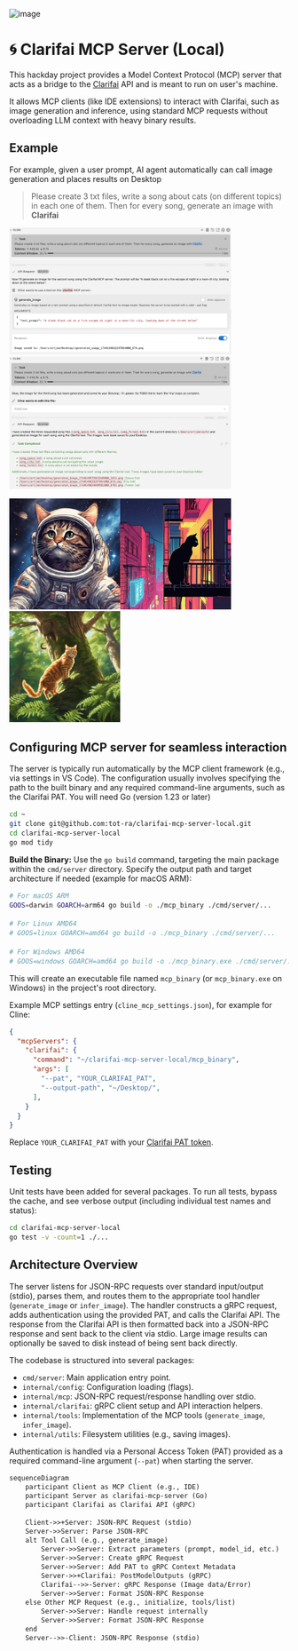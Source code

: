![image](https://github.com/user-attachments/assets/9697b203-07b2-4f74-9cb4-0bea5c886f09)

# 🌀 Clarifai MCP Server (Local)

This hackday project provides a Model Context Protocol (MCP) server that acts as a bridge to the [Clarifai](https://www.clarifai.com/) API and is meant to run on user's machine.

It allows MCP clients (like IDE extensions) to interact with Clarifai, such as image generation and inference, using standard MCP requests without overloading LLM context with heavy binary results.


## Example

For example, given a user prompt, AI agent automatically can call image generation
and places results on Desktop


> Please create 3 txt files, write a song about cats (on different topics) in each one of them. 
> Then for every song, generate an image with **Clarifai**


<img src="./docs/Screenshot 2025-04-09 at 01.02.31.png" width=400 /><img src="./docs/Screenshot 2025-04-09 at 01.02.14.png" width=400 />


[<img src="./docs/results/generated_image_1744149572853349000_3412.png" width=200 />](https://suno.com/song/3bd22d0f-3d88-4002-b1cc-ca3a3e14bf84?sh=XBiPBEm7hYz2FnBG)[<img src="./docs/results/generated_image_1744149613297854000_674.png" width=200 />](https://suno.com/song/d4f63bd4-a6cd-45f2-8bc1-0dea9ee7be01?sh=4UF4xlHkAkSbynRm)[<img src="./docs/results/generated_image_1744149654699582000_6792.png" width=200 />](https://suno.com/song/1b9bef83-ed45-466a-b118-0c5481b2b6e9?sh=V0WDqyCzRGPCr4Vh)


## Configuring MCP server for seamless interaction

The server is typically run automatically by the MCP client framework (e.g., via settings in VS Code). The configuration usually involves specifying the path to the built binary and any required command-line arguments, such as the Clarifai PAT. You will need Go (version 1.23 or later)

```bash
cd ~
git clone git@github.com:tot-ra/clarifai-mcp-server-local.git
cd clarifai-mcp-server-local
go mod tidy
```

**Build the Binary:**
Use the `go build` command, targeting the main package within the `cmd/server` directory. Specify the output path and target architecture if needed (example for macOS ARM):
```bash
# For macOS ARM
GOOS=darwin GOARCH=arm64 go build -o ./mcp_binary ./cmd/server/...

# For Linux AMD64
# GOOS=linux GOARCH=amd64 go build -o ./mcp_binary ./cmd/server/...

# For Windows AMD64
# GOOS=windows GOARCH=amd64 go build -o ./mcp_binary.exe ./cmd/server/...
```

This will create an executable file named `mcp_binary` (or `mcp_binary.exe` on Windows) in the project's root directory.


Example MCP settings entry (`cline_mcp_settings.json`), for example for Cline:

```json
{
  "mcpServers": {
    "clarifai": {
      "command": "~/clarifai-mcp-server-local/mcp_binary",
      "args": [
        "--pat", "YOUR_CLARIFAI_PAT",
        "--output-path", "~/Desktop/",
      ],
    }
  }
}
```

Replace `YOUR_CLARIFAI_PAT` with your [Clarifai PAT token](https://clarifai.com/settings/security).


## Testing

Unit tests have been added for several packages. To run all tests, bypass the cache, and see verbose output (including individual test names and status):

```bash
cd clarifai-mcp-server-local
go test -v -count=1 ./...
```


## Architecture Overview

The server listens for JSON-RPC requests over standard input/output (stdio), parses them, and routes them to the appropriate tool handler (`generate_image` or `infer_image`). The handler constructs a gRPC request, adds authentication using the provided PAT, and calls the Clarifai API. The response from the Clarifai API is then formatted back into a JSON-RPC response and sent back to the client via stdio. Large image results can optionally be saved to disk instead of being sent back directly.

The codebase is structured into several packages:
- `cmd/server`: Main application entry point.
- `internal/config`: Configuration loading (flags).
- `internal/mcp`: JSON-RPC request/response handling over stdio.
- `internal/clarifai`: gRPC client setup and API interaction helpers.
- `internal/tools`: Implementation of the MCP tools (`generate_image`, `infer_image`).
- `internal/utils`: Filesystem utilities (e.g., saving images).

Authentication is handled via a Personal Access Token (PAT) provided as a required command-line argument (`--pat`) when starting the server.

```mermaid
sequenceDiagram
    participant Client as MCP Client (e.g., IDE)
    participant Server as clarifai-mcp-server (Go)
    participant Clarifai as Clarifai API (gRPC)

    Client->>+Server: JSON-RPC Request (stdio)
    Server->>Server: Parse JSON-RPC
    alt Tool Call (e.g., generate_image)
        Server->>Server: Extract parameters (prompt, model_id, etc.)
        Server->>Server: Create gRPC Request
        Server->>Server: Add PAT to gRPC Context Metadata
        Server->>+Clarifai: PostModelOutputs (gRPC)
        Clarifai-->>-Server: gRPC Response (Image data/Error)
        Server->>Server: Format JSON-RPC Response
    else Other MCP Request (e.g., initialize, tools/list)
        Server->>Server: Handle request internally
        Server->>Server: Format JSON-RPC Response
    end
    Server-->>-Client: JSON-RPC Response (stdio)

```
